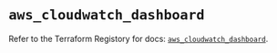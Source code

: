 # `aws_cloudwatch_dashboard`

Refer to the Terraform Registory for docs: [`aws_cloudwatch_dashboard`](https://registry.terraform.io/providers/hashicorp/aws/5.8.0/docs/resources/cloudwatch_dashboard).

